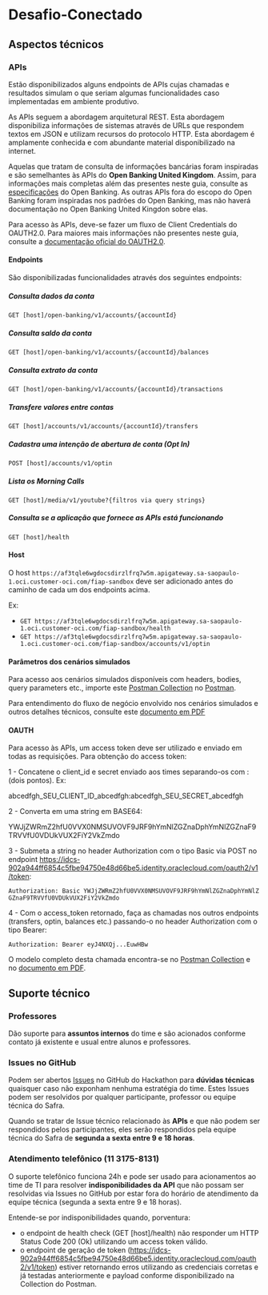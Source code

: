# Desafio-Conectado

## Aspectos técnicos

### APIs

Estão disponibilizados alguns endpoints de APIs cujas chamadas e resultados simulam o que seriam algumas funcionalidades caso implementadas em ambiente produtivo.

As APIs seguem a abordagem arquitetural REST. Esta abordagem disponibiliza informações de sistemas através de URLs que respondem textos em JSON e utilizam recursos do protocolo HTTP. Esta abordagem é amplamente conhecida e com abundante material disponibilizado na internet.

Aquelas que tratam de consulta de informações bancárias foram inspiradas e são semelhantes às APIs do **Open Banking United Kingdom**. Assim, para informações mais completas além das presentes neste guia, consulte as [especificações](https://openbanking.atlassian.net/wiki/spaces/DZ/pages/16385802/Specifications) do Open Banking. As outras APIs fora do escopo do Open Banking foram inspiradas nos padrões do Open Banking, mas não haverá documentação no Open Banking United Kingdon sobre elas.

Para acesso às APIs, deve-se fazer um fluxo de Client Credentials do OAUTH2.0. Para maiores mais informações não presentes neste guia, consulte a [documentação oficial do OAUTH2.0](https://oauth.net/2/grant-types/client-credentials/).

#### Endpoints

São disponibilizadas funcionalidades através dos seguintes endpoints:

##### Consulta dados da conta
`GET [host]/open-banking/v1/accounts/{accountId}`

##### Consulta saldo da conta
`GET [host]/open-banking/v1/accounts/{accountId}/balances`

##### Consulta extrato da conta
`GET [host]/open-banking/v1/accounts/{accountId}/transactions`

##### Transfere valores entre contas
`GET [host]/accounts/v1/accounts/{accountId}/transfers`

##### Cadastra uma intenção de abertura de conta (Opt In)
`POST [host]/accounts/v1/optin`

##### Lista os Morning  Calls
`GET [host]/media/v1/youtube?{filtros via query strings}`

##### Consulta se a aplicação que fornece as APIs está funcionando
`GET [host]/health`

#### Host

O host `https://af3tqle6wgdocsdirzlfrq7w5m.apigateway.sa-saopaulo-1.oci.customer-oci.com/fiap-sandbox` deve ser adicionado antes do caminho de cada um dos endpoints acima.

Ex:

* `GET https://af3tqle6wgdocsdirzlfrq7w5m.apigateway.sa-saopaulo-1.oci.customer-oci.com/fiap-sandbox/health`
* `GET https://af3tqle6wgdocsdirzlfrq7w5m.apigateway.sa-saopaulo-1.oci.customer-oci.com/fiap-sandbox/accounts/v1/optin`

#### Parâmetros dos cenários simulados

Para acesso aos cenários simulados disponíveis com headers, bodies, query parameters etc., importe este [Postman Collection](https://github.com/banco-safra/Desafio-Conectado/blob/master/documentacao-tecnica/FIAP.postman_collection.json) no [Postman](https://www.postman.com/).

Para entendimento do fluxo de negócio envolvido nos cenários simulados e outros detalhes técnicos, consulte este [documento em PDF](https://github.com/banco-safra/Desafio-Conectado/blob/master/documentacao-tecnica/APIs.pdf)

#### OAUTH

Para acesso às APIs, um access token deve ser utilizado e enviado em todas as requisições. Para obtenção do access token:

1 - Concatene o client_id e secret enviado aos times separando-os com : (dois pontos). Ex:

abcedfgh_SEU_CLIENT_ID_abcedfgh:abcedfgh_SEU_SECRET_abcedfgh

2 - Converta em uma string em BASE64:

YWJjZWRmZ2hfU0VVX0NMSUVOVF9JRF9hYmNlZGZnaDphYmNlZGZnaF9TRVVfU0VDUkVUX2FiY2VkZmdo

3 - Submeta a string no header Authorization com o tipo Basic via POST no endpoint https://idcs-902a944ff6854c5fbe94750e48d66be5.identity.oraclecloud.com/oauth2/v1/token:

`Authorization: Basic YWJjZWRmZ2hfU0VVX0NMSUVOVF9JRF9hYmNlZGZnaDphYmNlZGZnaF9TRVVfU0VDUkVUX2FiY2VkZmdo`

4 - Com o access_token retornado, faça as chamadas nos outros endpoints (transfers, optin, balances etc.) passando-o no header Authorization com o tipo Bearer:

`Authorization: Bearer eyJ4NXQj...EuwHBw`

O modelo completo desta chamada encontra-se no [Postman Collection](https://github.com/banco-safra/Desafio-Conectado/blob/master/documentacao-tecnica/FIAP.postman_collection.json) e no [documento em PDF](https://github.com/banco-safra/Desafio-Conectado/blob/master/documentacao-tecnica/APIs.pdf).

## Suporte técnico

### Professores
Dão suporte para **assuntos internos** do time e são acionados conforme contato já existente e usual entre alunos e professores.

### Issues no GitHub
Podem ser abertos [Issues](https://github.com/banco-safra/Desafio-Conectado/issues) no GitHub do Hackathon para **dúvidas técnicas** quaisquer caso não exponham nenhuma estratégia do time. Estes Issues podem ser resolvidos por qualquer participante, professor ou equipe técnica do Safra. 

Quando se tratar de Issue técnico relacionado às **APIs** e que não podem ser respondidos pelos participantes, eles serão respondidos pela equipe técnica do Safra de **segunda a sexta entre 9 e 18 horas**.

### Atendimento telefônico (11 3175-8131)
O suporte telefônico funciona 24h e pode ser usado para acionamentos ao time de TI para resolver **indisponibilidades da API** que não possam ser resolvidas via Issues no GitHub por estar fora do horário de atendimento da equipe técnica (segunda a sexta entre 9 e 18 horas).

Entende-se por indisponibilidades quando, porventura:
- o endpoint de health check (GET [host]/health) não responder um HTTP Status Code 200 (Ok) utilizando um access token válido.
- o endpoint de geração de token (https://idcs-902a944ff6854c5fbe94750e48d66be5.identity.oraclecloud.com/oauth2/v1/token) estiver retornando erros utilizando as credenciais corretas e já testadas anteriormente e payload conforme disponibilizado na Collection do Postman.
